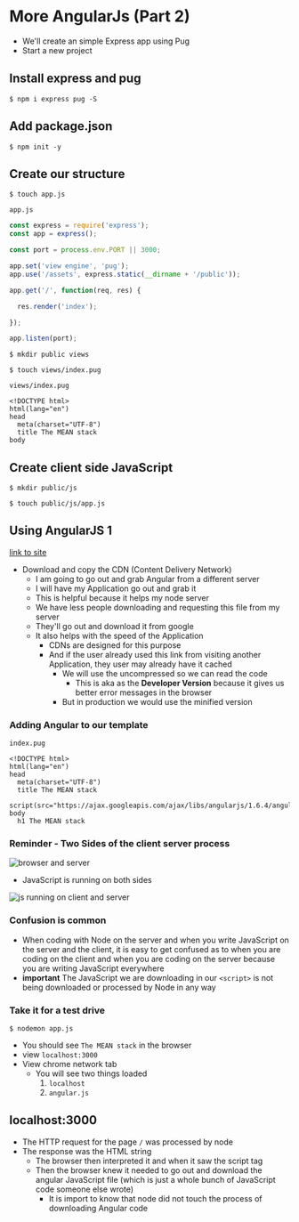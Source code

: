 # More AngularJs (Part 2)
* We'll create an simple Express app using Pug
* Start a new project

## Install express and pug
`$ npm i express pug -S`

## Add package.json
`$ npm init -y`

## Create our structure
`$ touch app.js`

`app.js`

```js
const express = require('express');
const app = express();

const port = process.env.PORT || 3000;

app.set('view engine', 'pug');
app.use('/assets', express.static(__dirname + '/public'));

app.get('/', function(req, res) {

  res.render('index');

});

app.listen(port);
```

`$ mkdir public views`

`$ touch views/index.pug`

`views/index.pug`

```
<!DOCTYPE html>
html(lang="en")
head
  meta(charset="UTF-8")
  title The MEAN stack
body
```

## Create client side JavaScript
`$ mkdir public/js`

`$ touch public/js/app.js`

## Using AngularJS 1
[link to site](https://angularjs.org/)

* Download and copy the CDN (Content Delivery Network)
    - I am going to go out and grab Angular from a different server
    - I will have my Application go out and grab it
    - This is helpful because it helps my node server
    - We have less people downloading and requesting this file from my server
    - They'll go out and download it from google
    - It also helps with the speed of the Application
        + CDNs are designed for this purpose
        + And if the user already used this link from visiting another Application, they user may already have it cached
            * We will use the uncompressed so we can read the code
                - This is aka as the **Developer Version** because it gives us better error messages in the browser
            * But in production we would use the minified version

### Adding Angular to our template
`index.pug`

```
<!DOCTYPE html>
html(lang="en")
head
  meta(charset="UTF-8")
  title The MEAN stack
  script(src="https://ajax.googleapis.com/ajax/libs/angularjs/1.6.4/angular.min.js")
body
  h1 The MEAN stack
```

### Reminder - Two Sides of the client server process
![browser and server](https://i.imgur.com/50SpZAD.png)

* JavaScript is running on both sides

![js running on client and server](https://i.imgur.com/uoJtuQK.png)

### Confusion is common
* When coding with Node on the server and when you write JavaScript on the server and the client, it is easy to get confused as to when you are coding on the client and when you are coding on the server because you are writing JavaScript everywhere
* **important** The JavaScript we are downloading in our `<script>` is not being downloaded or processed by Node in any way

### Take it for a test drive
`$ nodemon app.js`

* You should see `The MEAN stack` in the browser
* view `localhost:3000`
* View chrome network tab
    - You will see two things loaded
        1. `localhost`
        2. `angular.js`

## localhost:3000
* The HTTP request for the page `/` was processed by node
* The response was the HTML string
    - The browser then interpreted it and when it saw the script tag
    - Then the browser knew it needed to go out and download the angular JavaScript file (which is just a whole bunch of JavaScript code someone else wrote)
        + It is import to know that node did not touch the process of downloading Angular code


